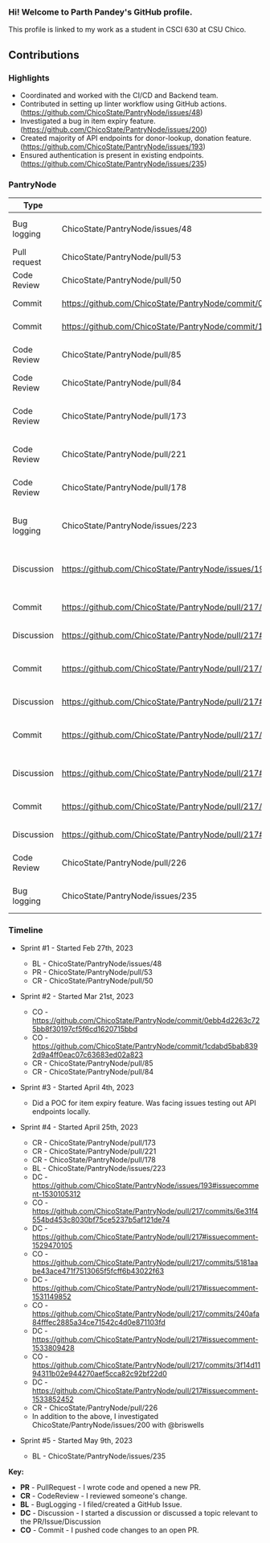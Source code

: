 ### Hi! Welcome to Parth Pandey's GitHub profile.

This profile is linked to my work as a student in CSCI 630 at CSU Chico.

## Contributions

### Highlights

- Coordinated and worked with the CI/CD and Backend team.
- Contributed in setting up linter workflow using GitHub actions.(https://github.com/ChicoState/PantryNode/issues/48)
- Investigated a bug in item expiry feature. (https://github.com/ChicoState/PantryNode/issues/200)
- Created majority of API endpoints for donor-lookup, donation feature.(https://github.com/ChicoState/PantryNode/issues/193)
- Ensured authentication is present in existing endpoints. (https://github.com/ChicoState/PantryNode/issues/235)

### PantryNode

| Type                      | Link                                                                                     | Notes                                                            |
| ------------------------- | ---------------------------------------------------------------------------- | -----------------------------------------------------------------|
| Bug logging               | ChicoState/PantryNode/issues/48                                                          | Created an issue for resolving workflow rule for extra semicolons|
| Pull request              | ChicoState/PantryNode/pull/53                                                            | Resolved linter semicolon issues.                           |
| Code Review               | ChicoState/PantryNode/pull/50                                                            | Reviewed a PR to run linter locally.                          |
| Commit                    | https://github.com/ChicoState/PantryNode/commit/0ebb4d2263c725bb8f30197cf5f6cd1620715bbd | Incorporated changes based on code review.                         |
| Commit                    | https://github.com/ChicoState/PantryNode/commit/1cdabd5bab8392d9a4ff0eac07c63683ed02a823 | Resolved merge conflict.                   |
| Code Review               | ChicoState/PantryNode/pull/85        | Reviewed Bump Passport from 0.4.1 to 0.6.0                       |
| Code Review               | ChicoState/PantryNode/pull/84        | Reviewed a PR to Add signup and login page.                      |
| Code Review               | ChicoState/PantryNode/pull/173       | Reviewed a PR to implement items/expired endpoint.               |
| Code Review               | ChicoState/PantryNode/pull/221       | Reviewed a PR to Set eslint no-var rule to error.                |
| Code Review               | ChicoState/PantryNode/pull/178       | Reviewed a PR to update containers to use polling.               |
| Bug logging               | ChicoState/PantryNode/issues/223     | Created an issue to track on-demand report generation feature.   |
| Discussion                | https://github.com/ChicoState/PantryNode/issues/193#issuecomment-1530105312       | Discussed the methodology to implement donor-lookup endpoint.               |
| Commit                | https://github.com/ChicoState/PantryNode/pull/217/commits/6e31f4554bd453c8030bf75ce5237b5af121de74       | Implemented an endpoint to get all donors (/donors)                |
| Discussion                | https://github.com/ChicoState/PantryNode/pull/217#issuecomment-1529470105        | Added testing steps for /donors endpoint.|
| Commit               | https://github.com/ChicoState/PantryNode/pull/217/commits/5181aabe43ace471f7513065f5fcff6b43022f63        | Implemented an endpoint to search donors using name or id. (/lookupDonor)                       |
| Discussion               | https://github.com/ChicoState/PantryNode/pull/217#issuecomment-1531149852        | Added testing steps for /lookupDonor endpoint                       |
| Commit               | https://github.com/ChicoState/PantryNode/pull/217/commits/240afa84fffec2885a34ce71542c4d0e871103fd        | Implemented an endpoint to get all donations by a donor (/donations/:person_id)                       |
| Discussion               | https://github.com/ChicoState/PantryNode/pull/217#issuecomment-1533809428        | Added testing steps for /donations/:person_id endpoint.                       |
| Commit               | https://github.com/ChicoState/PantryNode/pull/217/commits/3f14d1194311b02e944270aef5cca82c92bf22d0        | Implemented an endpoint to donate items. |
| Discussion               | https://github.com/ChicoState/PantryNode/pull/217#issuecomment-1533852452        | Added testing steps for /donate endpoint.                       |
| Code Review               | ChicoState/PantryNode/pull/226      | Reviewed a PR for On-Demand Report backend.                       |
| Bug logging               | ChicoState/PantryNode/issues/235     | Created an issue to add authentication to existing routes.   |

### Timeline

- Sprint #1 - Started Feb 27th, 2023
  - BL - ChicoState/PantryNode/issues/48
  - PR - ChicoState/PantryNode/pull/53
  - CR - ChicoState/PantryNode/pull/50

- Sprint #2 - Started Mar 21st, 2023

  - CO - https://github.com/ChicoState/PantryNode/commit/0ebb4d2263c725bb8f30197cf5f6cd1620715bbd
  - CO - https://github.com/ChicoState/PantryNode/commit/1cdabd5bab8392d9a4ff0eac07c63683ed02a823
  - CR - ChicoState/PantryNode/pull/85
  - CR - ChicoState/PantryNode/pull/84

- Sprint #3 - Started April 4th, 2023

  - Did a POC for item expiry feature. Was facing issues testing out API endpoints locally.


- Sprint #4 - Started April 25th, 2023
  - CR - ChicoState/PantryNode/pull/173
  - CR - ChicoState/PantryNode/pull/221
  - CR - ChicoState/PantryNode/pull/178
  - BL - ChicoState/PantryNode/issues/223
  - DC - https://github.com/ChicoState/PantryNode/issues/193#issuecomment-1530105312
  - CO - https://github.com/ChicoState/PantryNode/pull/217/commits/6e31f4554bd453c8030bf75ce5237b5af121de74
  - DC - https://github.com/ChicoState/PantryNode/pull/217#issuecomment-1529470105
  - CO - https://github.com/ChicoState/PantryNode/pull/217/commits/5181aabe43ace471f7513065f5fcff6b43022f63
  - DC - https://github.com/ChicoState/PantryNode/pull/217#issuecomment-1531149852
  - CO - https://github.com/ChicoState/PantryNode/pull/217/commits/240afa84fffec2885a34ce71542c4d0e871103fd
  - DC - https://github.com/ChicoState/PantryNode/pull/217#issuecomment-1533809428
  - CO - https://github.com/ChicoState/PantryNode/pull/217/commits/3f14d1194311b02e944270aef5cca82c92bf22d0
  - DC - https://github.com/ChicoState/PantryNode/pull/217#issuecomment-1533852452
  - CR - ChicoState/PantryNode/pull/226
  - In addition to the above, I investigated ChicoState/PantryNode/issues/200 with @briswells


- Sprint #5 - Started May 9th, 2023
  - BL - ChicoState/PantryNode/issues/235

**Key:**

- **PR** - PullRequest - I wrote code and opened a new PR.
- **CR** - CodeReview - I reviewed someone's change.
- **BL** - BugLogging - I filed/created a GitHub Issue.
- **DC** - Discussion - I started a discussion or discussed a topic relevant to the PR/Issue/Discussion
- **CO** - Commit - I pushed code changes to an open PR.
